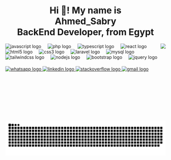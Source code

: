 <h1 align="center">
  Hi 👋! My name is<br>Ahmed_Sabry<br>BackEnd Developer, from Egypt
</h1>

<img align="right" height="241" src="https://ahmedsabry.free.nf/assets/formal-picture.png" />

<div align="left">
  <img src="https://cdn.jsdelivr.net/gh/devicons/devicon/icons/javascript/javascript-original.svg" height="39" alt="javascript logo" />
  <img width="12" />
  <img src="https://cdn.jsdelivr.net/gh/devicons/devicon/icons/javascript/php-original.svg" height="39" alt="php logo" />
  <img width="12" />
  <img src="https://cdn.jsdelivr.net/gh/devicons/devicon/icons/typescript/typescript-original.svg" height="39" alt="typescript logo" />
  <img width="12" />
  <img src="https://cdn.jsdelivr.net/gh/devicons/devicon/icons/react/react-original.svg" height="39" alt="react logo" />
  <img width="12" />
  <img src="https://cdn.jsdelivr.net/gh/devicons/devicon/icons/html5/html5-original.svg" height="39" alt="html5 logo" />
  <img width="12" />
  <img src="https://cdn.jsdelivr.net/gh/devicons/devicon/icons/css3/css3-original.svg" height="39" alt="css3 logo" />
  <img width="12" />
  <img src="https://cdn.jsdelivr.net/gh/devicons/devicon/icons/laravel/laravel-original.svg" height="39" alt="laravel logo" />
  <img width="12" />
  <img src="https://cdn.jsdelivr.net/gh/devicons/devicon/icons/mysql/mysql-original.svg" height="39" alt="mysql logo" />
  <img width="12" />
  <img src="https://cdn.jsdelivr.net/gh/devicons/devicon/icons/tailwindcss/tailwindcss-original-wordmark.svg" height="39" alt="tailwindcss logo" />
  <img width="12" />
  <img src="https://cdn.jsdelivr.net/gh/devicons/devicon/icons/nodejs/nodejs-original.svg" height="39" alt="nodejs logo" />
  <img width="12" />
  <img src="https://cdn.jsdelivr.net/gh/devicons/devicon/icons/bootstrap/bootstrap-original.svg" height="39" alt="bootstrap logo" />
  <img width="12" />
  <img src="https://cdn.jsdelivr.net/gh/devicons/devicon/icons/jquery/jquery-original.svg" height="39" alt="jquery logo" />
</div>

<!-- Added space -->
<div style="margin-top: 20px;"></div>

<div align="left">
  <a href="https://wa.me/+201080643815?text=Peace%20be%20upon%20you" target="_blank">
    <img src="https://img.shields.io/static/v1?message=Whatsapp&logo=whatsapp&label=&color=25D366&logoColor=white&labelColor=&style=for-the-badge" height="32" alt="whatsapp logo" />
  </a>
  <a href="https://www.linkedin.com/in/ahmedsabryhagrs/" target="_blank">
    <img src="https://img.shields.io/static/v1?message=LinkedIn&logo=linkedin&label=&color=0077B5&logoColor=white&labelColor=&style=for-the-badge" height="32" alt="linkedin logo" />
  </a>
  <a href="https://stackoverflow.com/users/22664543/ahmed-hagrs" target="_blank">
    <img src="https://img.shields.io/static/v1?message=Stackoverflow&logo=stackoverflow&label=&color=FE7A16&logoColor=white&labelColor=&style=for-the-badge" height="32" alt="stackoverflow logo" />
  </a>
  <a href="mailto:as0162121@gmail.com" target="_blank">
    <img src="https://img.shields.io/static/v1?message=Gmail&logo=gmail&label=&color=D14836&logoColor=white&labelColor=&style=for-the-badge" height="32" alt="gmail logo" />
  </a>
</div>

<div align="center">
  <img src="https://raw.githubusercontent.com/Platane/snk/output/github-contribution-grid-snake.svg" alt="Snake animation" />
</div>
